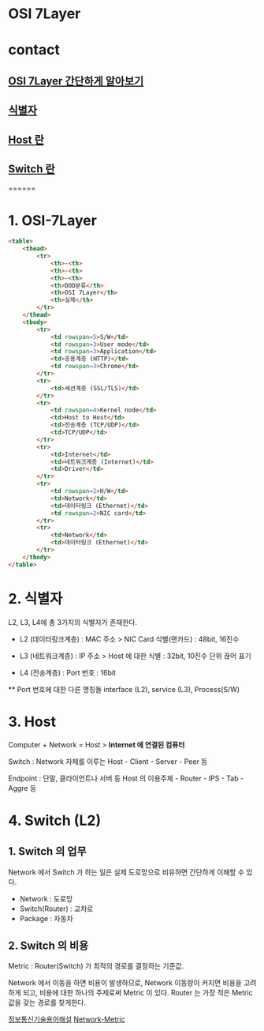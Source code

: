 OSI 7Layer
======

# contact

## [OSI 7Layer 간단하게 알아보기](#1-osi-7layer)

## [식별자](#2-식별자)

## [Host 란](#3-Host)

## [Switch 란](#4-Switch)
======

# 1. OSI-7Layer

```html
<table>
    <thead>
        <tr>
            <th>-<th>
            <th>-<th>
            <th>-<th>
            <th>DOD분류</th>
            <th>OSI 7Layer</th>
            <th>실제</th>
        </tr>
    </thead>
    <tbody>
        <tr>
            <td rowspan=5>S/W</td>
            <td rowspan=3>User mode</td>
            <td rowspan=3>Application</td>
            <td>응용계층 (HTTP)</td>
            <td rowspan=3>Chrome</td>
        </tr>
        <tr>
            <td>세션계층 (SSL/TLS)</td>
        </tr>
        <tr>
            <td rowspan=4>Kernel node</td>
            <td>Host to Host</td>
            <td>전송계층 (TCP/UDP)</td>
            <td>TCP/UDP</td>
        </tr>
        <tr>
            <td>Internet</td>
            <td>네트워크계층 (Internet)</td>
            <td>Driver</td>
        </tr>
        <tr>
            <td rowspan=2>H/W</td>
            <td>Network</td>
            <td>데이터링크 (Ethernet)</td>
            <td rowspan=2>NIC card</td>
        </tr>
        <tr>
            <td>Network</td>
            <td>데이터링크 (Ethernet)</td>
        </tr>
    </tbody>
</table>
```


# 2. 식별자

L2, L3, L4에 총 3가지의 식별자가 존재한다.

- L2 (데이터링크계층) : MAC 주소 > NIC Card 식별(랜카드) : 48bit, 16진수

- L3 (네트워크계층) : IP 주소 > Host 에 대한 식별 : 32bit, 10진수 단위 끊어 표기

- L4 (전송계층) : Port 번호  : 16bit

** Port 번호에 대한 다른 명칭들 interface (L2), service (L3), Process(S/W)


# 3. Host 

Computer + Network = Host > __Internet 에 연결된 컴퓨터__

Switch : Network 자체를 이루는 Host
    - Client
    - Server
    - Peer 등

Endpoint : 단말, 클라이언트나 서버 등 Host 의 이용주체 
    - Router
    - IPS
    - Tab
    - Aggre 등


# 4. Switch (L2)

## 1. Switch 의 업무

Network 에서 Switch 가 하는 일은 실제 도로망으로 비유하면 간단하게 이해할 수 있다.

* Network : 도로망
* Switch(Router) : 교차로
* Package : 자동차

## 2. Switch 의 비용

Metric : Router(Switch) 가 최적의 경로를 결정하는 기준값.

Network 에서 이동을 하면 비용이 발생하므로, Network 이동량이 커지면 비용을 고려하게 되고, 비용에 대한 하나의 주제로써 Metric 이 있다. Router 는 가장 적은 Metric 값을 갖는 경로를 찾게한다.



[정보통신기술용어해설](http://www.ktword.co.kr/test/view/view.php?m_temp1=1919)
[Network-Metric](https://onduway.tistory.com/3)